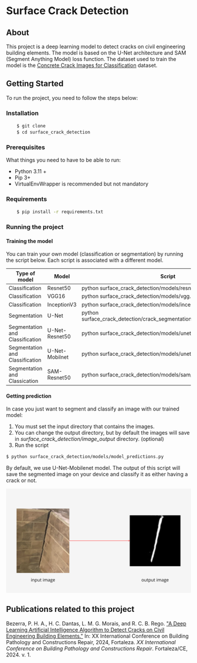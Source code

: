 # Surface Crack Detection

## About 

This project is a deep learning model to detect cracks on civil engineering building elements. The model is based on the U-Net architecture and SAM (Segment Anything Model) loss function. The dataset used to train the model is the [Concrete Crack Images for Classification](https://data.mendeley.com/datasets/5y9wdsg2zt/2) dataset. 

## Getting Started

To run the project, you need to follow the steps below:

### Installation

```bash
    $ git clone
    $ cd surface_crack_detection
```

### Prerequisites

What things you need to have to be able to run:

  * Python 3.11 +
  * Pip 3+
  * VirtualEnvWrapper is recommended but not mandatory


### Requirements 

```bash
    $ pip install -r requirements.txt
```

### Running the project

#### Training the model
You can train your own model (classification or segmentation) by running the script below.
Each script is associated with a different model.

| Type of model  | Model          | Script                                                                      |
|----------------|----------------|-----------------------------------------------------------------------------|
| Classification | Resnet50       | python surface_crack_detection/models/resnet.py                             |
| Classification | VGG16          | python surface_crack_detection/models/vgg.py                                |
| Classification | InceptionV3    | python surface_crack_detection/models/inception.py                          |
| Segmentation | U-Net          | python surface_crack_detection/crack_segmentation/classes/train_evaluate.py |
| Segmentation and Classification | U-Net-Resnet50 | python surface_crack_detection/models/unet_resnet50.py                      |
| Segmentation and Classification | U-Net-Mobilnet | python surface_crack_detection/models/unet_mobilenet.py                     |
| Segmentation and Classication | SAM-Resnet50 | python surface_crack_detection/models/sam_resnet50.py |

#### Getting prediction
In case you just want to segment and classify an image with our trained model:
1. You must set the input directory that contains the images.
2. You can change the output directory, but by default the images will save in *surface_crack_detection/image_output* directory. (optional)
3. Run the script
```bash
$ python surface_crack_detection/models/model_predictions.py
```
By default, we use U-Net-Mobilenet model. The output of this script will save the segmented image on your device and classify it as either having a crack or not.


![input image.png](readme_image/input_image.png)


##  Publications related to this project

Bezerra, P. H. A., H. C. Dantas, L. M. G. Morais, and R. C. B. Rego. ["A Deep Learning Artificial Intelligence Algorithm to Detect Cracks on Civil Engineering Building Elements."](https://github.com/cilab-ufersa/surface_crack_detection/blob/develop/surface_crack_detection/CINPAR2024.pdf) In: XX International Conference on Building Pathology and Constructions Repair, 2024, Fortaleza. *XX International Conference on Building Pathology and Constructions Repair*. Fortaleza/CE, 2024. v. 1.
